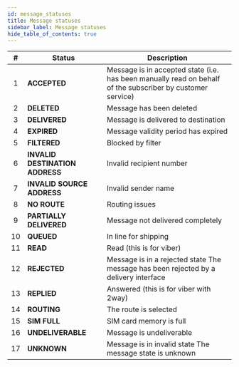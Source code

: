 ```yaml
---
id: message_statuses
title: Message statuses
sidebar_label: Message statuses
hide_table_of_contents: true
---
```


|  #  | Status | Description |
| :-: | ------ | ----------- |
| 1 | **ACCEPTED** | Message is in accepted state (i.e. has been manually read on behalf of the subscriber by customer service) |
| 2 | **DELETED** | Message has been deleted |
| 3 | **DELIVERED** | Message is delivered to destination |
| 4 | **EXPIRED** | Message validity period has expired |
| 5 | **FILTERED** | Blocked by filter |
| 6 | **INVALID DESTINATION ADDRESS** | Invalid recipient number |
| 7 | **INVALID SOURCE ADDRESS** | Invalid sender name |
| 8 | **NO ROUTE** | Routing issues |
| 9 | **PARTIALLY DELIVERED** | Message not delivered completely |
| 10 | **QUEUED** | In line for shipping |
| 11 | **READ** | Read (this is for viber) |
| 12 | **REJECTED** | Message is in a rejected state The message has been rejected by a delivery interface |
| 13 | **REPLIED** | Answered (this is for viber with 2way) |
| 14 | **ROUTING** | The route is selected |
| 15 | **SIM FULL** | SIM card memory is full |
| 16 | **UNDELIVERABLE** | Message is undeliverable |
| 17 | **UNKNOWN** | Message is in invalid state The message state is unknown |
